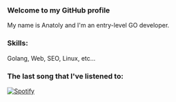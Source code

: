 ### Welcome to my GitHub profile
My name is Anatoly and I'm an entry-level GO developer.

### Skills: 
Golang, Web, SEO, Linux, etc...

### The last song that I've listened to:

[![Spotify](http://92.119.90.17/)](https://open.spotify.com/user/y34r75db5o7eksagdl8lsaamw)



